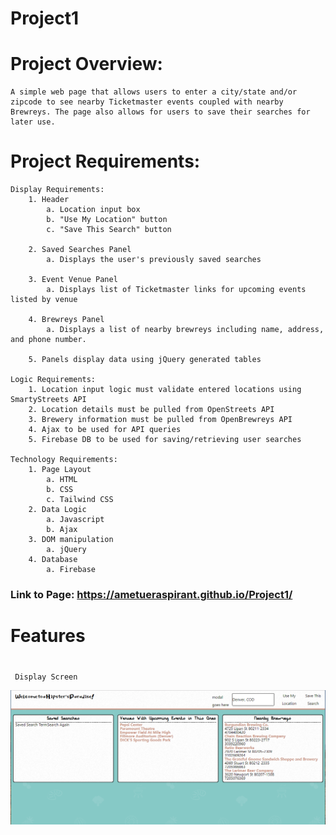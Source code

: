 # Project1

# Project Overview:
```
A simple web page that allows users to enter a city/state and/or zipcode to see nearby Ticketmaster events coupled with nearby Brewreys. The page also allows for users to save their searches for later use.
```

# Project Requirements:
```
Display Requirements:
    1. Header
        a. Location input box
        b. "Use My Location" button
        c. "Save This Search" button

    2. Saved Searches Panel
        a. Displays the user's previously saved searches

    3. Event Venue Panel
        a. Displays list of Ticketmaster links for upcoming events listed by venue

    4. Brewreys Panel
        a. Displays a list of nearby brewreys including name, address, and phone number.

    5. Panels display data using jQuery generated tables

Logic Requirements:
    1. Location input logic must validate entered locations using SmartyStreets API
    2. Location details must be pulled from OpenStreets API
    3. Brewery information must be pulled from OpenBrewreys API
    4. Ajax to be used for API queries
    5. Firebase DB to be used for saving/retrieving user searches
 
Technology Requirements:
    1. Page Layout
        a. HTML
        b. CSS
        c. Tailwind CSS
    2. Data Logic
        a. Javascript
        b. Ajax
    3. DOM manipulation
        a. jQuery
    4. Database
        a. Firebase
```
 
 ### Link to Page: https://ametueraspirant.github.io/Project1/
 
 # Features
 #####
```
 
 Display Screen

 ```
 <img width="977" alt="Screen Shot" src="assets/images/ScreenShot.PNG">
 
 ```

